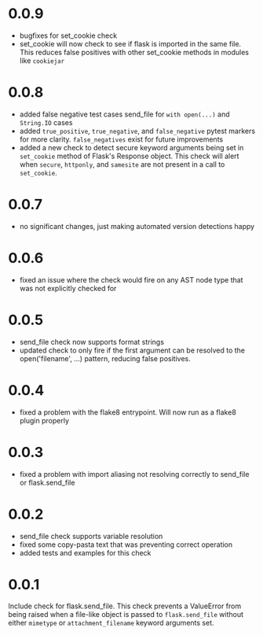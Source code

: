 # 0.0.9

- bugfixes for set_cookie check
- set_cookie will now check to see if flask is imported in the same file. This reduces false positives with other set_cookie methods in modules like `cookiejar`

# 0.0.8

- added false negative test cases send_file for `with open(...)` and `String.IO` cases
- added `true_positive`, `true_negative`, and `false_negative` pytest markers for more clarity. `false_negatives` exist for future improvements
- added a new check to detect secure keyword arguments being set in `set_cookie` method of Flask's Response object. This check will alert when `secure`, `httponly`, and `samesite` are not present in a call to `set_cookie`.

# 0.0.7

- no significant changes, just making automated version detections happy

# 0.0.6

- fixed an issue where the check would fire on any AST node type that was not explicitly checked for

# 0.0.5

- send_file check now supports format strings
- updated check to only fire if the first argument can be resolved to the open('filename', ...) pattern, reducing false positives.

# 0.0.4

- fixed a problem with the flake8 entrypoint. Will now run as a flake8 plugin properly

# 0.0.3

- fixed a problem with import aliasing not resolving correctly to send_file or flask.send_file

# 0.0.2

- send_file check supports variable resolution
- fixed some copy-pasta text that was preventing correct operation
- added tests and examples for this check

# 0.0.1

Include check for flask.send_file. This check prevents a ValueError from being raised when a file-like object is passed to `flask.send_file` without either `mimetype` or `attachment_filename` keyword arguments set.
